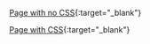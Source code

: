 [Page with no CSS](https://nathanaeldorsey.github.io/CUS1172-Project/HTMLFileNoCSS.html){:target="_blank"}

[Page with CSS](https://nathanaeldorsey.github.io/CUS1172-Project/HTMLFile/Project1%20Nathanael%20Dorsey.html){:target="_blank"}
